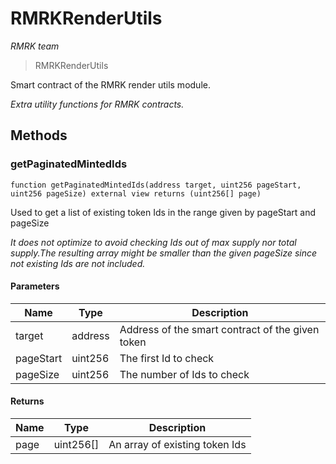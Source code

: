 # RMRKRenderUtils

*RMRK team*

> RMRKRenderUtils

Smart contract of the RMRK render utils module.

*Extra utility functions for RMRK contracts.*

## Methods

### getPaginatedMintedIds

```solidity
function getPaginatedMintedIds(address target, uint256 pageStart, uint256 pageSize) external view returns (uint256[] page)
```

Used to get a list of existing token Ids in the range given by pageStart and pageSize

*It does not optimize to avoid checking Ids out of max supply nor total supply.The resulting array might be smaller than the given pageSize since not existing Ids are not included.*

#### Parameters

| Name | Type | Description |
|---|---|---|
| target | address | Address of the smart contract of the given token |
| pageStart | uint256 | The first Id to check |
| pageSize | uint256 | The number of Ids to check |

#### Returns

| Name | Type | Description |
|---|---|---|
| page | uint256[] | An array of existing token Ids |




